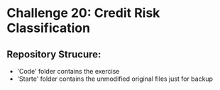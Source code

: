 # Challenge 20: Credit Risk Classification

## Repository Strucure:
- 'Code' folder contains the exercise
- 'Starte' folder contains the unmodified original files just for backup
